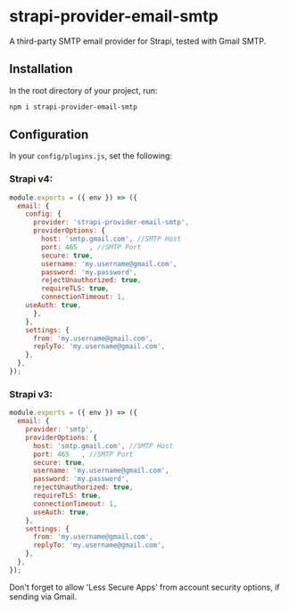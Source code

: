 # strapi-provider-email-smtp
A third-party SMTP email provider for Strapi, tested with Gmail SMTP.

## Installation
In the root directory of your project, run:

```bash
npm i strapi-provider-email-smtp
```

## Configuration
In your `config/plugins.js`, set the following:
### Strapi v4:
```javascript
module.exports = ({ env }) => ({
  email: {
    config: {
      provider: 'strapi-provider-email-smtp',
      providerOptions: {
        host: 'smtp.gmail.com', //SMTP Host
        port: 465   , //SMTP Port
        secure: true,
        username: 'my.username@gmail.com',
        password: 'my.password',
        rejectUnauthorized: true,
        requireTLS: true,
        connectionTimeout: 1,
	useAuth: true,
      },
    },
    settings: {
      from: 'my.username@gmail.com',
      replyTo: 'my.username@gmail.com',
    }, 
  },    
});
```
### Strapi v3:
```javascript
module.exports = ({ env }) => ({
  email: {
    provider: 'smtp',
    providerOptions: {
      host: 'smtp.gmail.com', //SMTP Host
      port: 465   , //SMTP Port
      secure: true,
      username: 'my.username@gmail.com',
      password: 'my.password',
      rejectUnauthorized: true,
      requireTLS: true,
      connectionTimeout: 1,
      useAuth: true,
    },
    settings: {
      from: 'my.username@gmail.com',
      replyTo: 'my.username@gmail.com',
    },
  },
});
```

Don't forget to allow 'Less Secure Apps' from account security options, if sending via Gmail.
